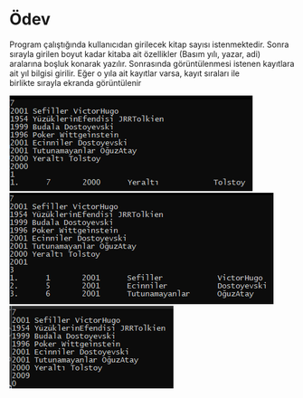 # Ödev

Program çalıştığında kullanıcıdan girilecek kitap sayısı istenmektedir. Sonra</br>
sırayla girilen boyut kadar kitaba ait özellikler (Basım yılı, yazar, adi)</br>
aralarına boşluk konarak yazılır. Sonrasında görüntülenmesi istenen kayıtlara</br>
ait yıl bilgisi girilir. Eğer o yıla ait kayıtlar varsa, kayıt sıraları ile</br>
birlikte sırayla ekranda görüntülenir</br>

![Görsel 1](Screenshot%202021-12-25%20175002.png)</br>
![Görsel 1](Screenshot%202021-12-25%20175044.png)</br>
![Görsel 1](Screenshot%202021-12-25%20175359.png)
